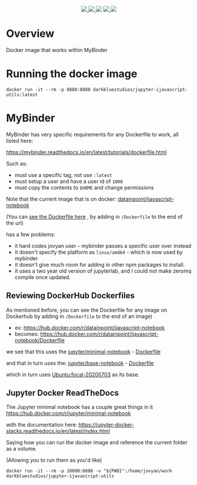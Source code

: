 <p align="center">
    <a href="https://jupyter-ijavascript-utils.onrender.com/" alt="Documentation">
        <img src="https://img.shields.io/badge/Documentation-here-informational" />
    </a>
    <a href="https://jupyter-ijavascript-utils.onrender.com/LICENSE" alt="License">
        <img src="https://img.shields.io/badge/License-MIT-green" />
    </a>
    <img src="https://img.shields.io/badge/Coverage-98-green" />
    <a href="https://github.com/paulroth3d/jupyter-ijavascript-utils" alt="npm">
        <img src="https://img.shields.io/badge/npm-%5E1.15-red" />
    </a>
    <a href="https://mybinder.org/v2/gh/paulroth3d/jupyter-ijavascript-utils/main" alt="Launch Binder">
		<img src="https://mybinder.org/badge_logo.svg" />
    </a>
</p>

# Overview

Docker image that works within MyBinder

# Running the docker image

```
docker run -it --rm -p 8888:8888 darkbluestudios/jupyter-ijavascript-utils:latest
```

# MyBinder

MyBinder has very specific requirements for any Dockerfile to work, all listed here:

https://mybinder.readthedocs.io/en/latest/tutorials/dockerfile.html

Such as:

* must use a specific tag, not use `:latest`
* must setup a user and have a user id of `1000`
* must copy the contents to `$HOME` and change permissions

Note that the current image that is on docker: [datainpoint/ijavascript-notebook](https://hub.docker.com/r/datainpoint/ijavascript-notebook)

(You can [see the Dockerfile here](https://hub.docker.com/r/datainpoint/ijavascript-notebook/Dockerfile)
, by adding in `/Dockerfile` to the end of the url)

has a few problems:

* it hard codes jovyan user - mybinder passes a specific user over instead
* it doesn't specify the platform as `linux/amd64` - which is now used by mybinder
* it doesn't give much room for adding in other npm packages to install.
* it uses a two year old version of jupyterlab, and I could not make zeromq compile once updated.

## Reviewing DockerHub Dockerfiles

As mentioned before, you can see the Dockerfile for any image on Dockerhub by adding in `/Dockerfile` to the end of an image)

* ex: https://hub.docker.com/r/datainpoint/ijavascript-notebook
* becomes: https://hub.docker.com/r/datainpoint/ijavascript-notebook/Dockerfile

we see that this uses the [jupyter/minimal-notebook](https://hub.docker.com/r/jupyter/minimal-notebook) - [Dockerfile](https://hub.docker.com/r/jupyter/minimal-notebook/Dockerfile)

and that in turn uses the: [jupyter/base-notebook](https://hub.docker.com/r/jupyter/base-notebook) - [Dockerfile](https://hub.docker.com/r/jupyter/base-notebook/Dockerfile)

which in turn uses [Ubuntu:focal-20200703](https://hub.docker.com/_/ubuntu) as its base.


## Jupyter Docker ReadTheDocs

The Jupyter minimal notebook has a couple great things in it
https://hub.docker.com/r/jupyter/minimal-notebook

with the documentation here:
https://jupyter-docker-stacks.readthedocs.io/en/latest/index.html

Saying how you can run the docker image and reference the current folder as a volume.

(Allowing you to run them as you'd like)

`docker run -it --rm -p 10000:8888 -v "${PWD}":/home/jovyan/work darkbluestudios/jupyter-ijavascript-utils`

